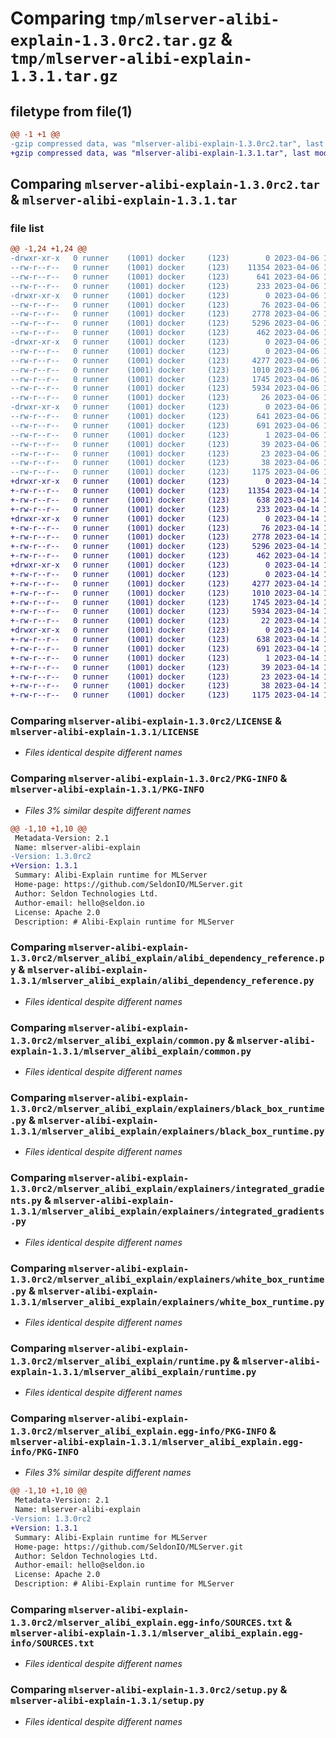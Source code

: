 # Comparing `tmp/mlserver-alibi-explain-1.3.0rc2.tar.gz` & `tmp/mlserver-alibi-explain-1.3.1.tar.gz`

## filetype from file(1)

```diff
@@ -1 +1 @@
-gzip compressed data, was "mlserver-alibi-explain-1.3.0rc2.tar", last modified: Thu Apr  6 15:39:27 2023, max compression
+gzip compressed data, was "mlserver-alibi-explain-1.3.1.tar", last modified: Fri Apr 14 18:06:27 2023, max compression
```

## Comparing `mlserver-alibi-explain-1.3.0rc2.tar` & `mlserver-alibi-explain-1.3.1.tar`

### file list

```diff
@@ -1,24 +1,24 @@
-drwxr-xr-x   0 runner    (1001) docker     (123)        0 2023-04-06 15:39:27.262045 mlserver-alibi-explain-1.3.0rc2/
--rw-r--r--   0 runner    (1001) docker     (123)    11354 2023-04-06 15:38:53.000000 mlserver-alibi-explain-1.3.0rc2/LICENSE
--rw-r--r--   0 runner    (1001) docker     (123)      641 2023-04-06 15:39:27.258045 mlserver-alibi-explain-1.3.0rc2/PKG-INFO
--rw-r--r--   0 runner    (1001) docker     (123)      233 2023-04-06 15:38:53.000000 mlserver-alibi-explain-1.3.0rc2/README.md
-drwxr-xr-x   0 runner    (1001) docker     (123)        0 2023-04-06 15:39:27.258045 mlserver-alibi-explain-1.3.0rc2/mlserver_alibi_explain/
--rw-r--r--   0 runner    (1001) docker     (123)       76 2023-04-06 15:38:53.000000 mlserver-alibi-explain-1.3.0rc2/mlserver_alibi_explain/__init__.py
--rw-r--r--   0 runner    (1001) docker     (123)     2778 2023-04-06 15:38:53.000000 mlserver-alibi-explain-1.3.0rc2/mlserver_alibi_explain/alibi_dependency_reference.py
--rw-r--r--   0 runner    (1001) docker     (123)     5296 2023-04-06 15:38:53.000000 mlserver-alibi-explain-1.3.0rc2/mlserver_alibi_explain/common.py
--rw-r--r--   0 runner    (1001) docker     (123)      462 2023-04-06 15:38:53.000000 mlserver-alibi-explain-1.3.0rc2/mlserver_alibi_explain/errors.py
-drwxr-xr-x   0 runner    (1001) docker     (123)        0 2023-04-06 15:39:27.258045 mlserver-alibi-explain-1.3.0rc2/mlserver_alibi_explain/explainers/
--rw-r--r--   0 runner    (1001) docker     (123)        0 2023-04-06 15:38:53.000000 mlserver-alibi-explain-1.3.0rc2/mlserver_alibi_explain/explainers/__init__.py
--rw-r--r--   0 runner    (1001) docker     (123)     4277 2023-04-06 15:38:53.000000 mlserver-alibi-explain-1.3.0rc2/mlserver_alibi_explain/explainers/black_box_runtime.py
--rw-r--r--   0 runner    (1001) docker     (123)     1010 2023-04-06 15:38:53.000000 mlserver-alibi-explain-1.3.0rc2/mlserver_alibi_explain/explainers/integrated_gradients.py
--rw-r--r--   0 runner    (1001) docker     (123)     1745 2023-04-06 15:38:53.000000 mlserver-alibi-explain-1.3.0rc2/mlserver_alibi_explain/explainers/white_box_runtime.py
--rw-r--r--   0 runner    (1001) docker     (123)     5934 2023-04-06 15:38:53.000000 mlserver-alibi-explain-1.3.0rc2/mlserver_alibi_explain/runtime.py
--rw-r--r--   0 runner    (1001) docker     (123)       26 2023-04-06 15:38:53.000000 mlserver-alibi-explain-1.3.0rc2/mlserver_alibi_explain/version.py
-drwxr-xr-x   0 runner    (1001) docker     (123)        0 2023-04-06 15:39:27.258045 mlserver-alibi-explain-1.3.0rc2/mlserver_alibi_explain.egg-info/
--rw-r--r--   0 runner    (1001) docker     (123)      641 2023-04-06 15:39:27.000000 mlserver-alibi-explain-1.3.0rc2/mlserver_alibi_explain.egg-info/PKG-INFO
--rw-r--r--   0 runner    (1001) docker     (123)      691 2023-04-06 15:39:27.000000 mlserver-alibi-explain-1.3.0rc2/mlserver_alibi_explain.egg-info/SOURCES.txt
--rw-r--r--   0 runner    (1001) docker     (123)        1 2023-04-06 15:39:27.000000 mlserver-alibi-explain-1.3.0rc2/mlserver_alibi_explain.egg-info/dependency_links.txt
--rw-r--r--   0 runner    (1001) docker     (123)       39 2023-04-06 15:39:27.000000 mlserver-alibi-explain-1.3.0rc2/mlserver_alibi_explain.egg-info/requires.txt
--rw-r--r--   0 runner    (1001) docker     (123)       23 2023-04-06 15:39:27.000000 mlserver-alibi-explain-1.3.0rc2/mlserver_alibi_explain.egg-info/top_level.txt
--rw-r--r--   0 runner    (1001) docker     (123)       38 2023-04-06 15:39:27.262045 mlserver-alibi-explain-1.3.0rc2/setup.cfg
--rw-r--r--   0 runner    (1001) docker     (123)     1175 2023-04-06 15:38:53.000000 mlserver-alibi-explain-1.3.0rc2/setup.py
+drwxr-xr-x   0 runner    (1001) docker     (123)        0 2023-04-14 18:06:27.518503 mlserver-alibi-explain-1.3.1/
+-rw-r--r--   0 runner    (1001) docker     (123)    11354 2023-04-14 18:05:53.000000 mlserver-alibi-explain-1.3.1/LICENSE
+-rw-r--r--   0 runner    (1001) docker     (123)      638 2023-04-14 18:06:27.518503 mlserver-alibi-explain-1.3.1/PKG-INFO
+-rw-r--r--   0 runner    (1001) docker     (123)      233 2023-04-14 18:05:53.000000 mlserver-alibi-explain-1.3.1/README.md
+drwxr-xr-x   0 runner    (1001) docker     (123)        0 2023-04-14 18:06:27.514503 mlserver-alibi-explain-1.3.1/mlserver_alibi_explain/
+-rw-r--r--   0 runner    (1001) docker     (123)       76 2023-04-14 18:05:53.000000 mlserver-alibi-explain-1.3.1/mlserver_alibi_explain/__init__.py
+-rw-r--r--   0 runner    (1001) docker     (123)     2778 2023-04-14 18:05:53.000000 mlserver-alibi-explain-1.3.1/mlserver_alibi_explain/alibi_dependency_reference.py
+-rw-r--r--   0 runner    (1001) docker     (123)     5296 2023-04-14 18:05:53.000000 mlserver-alibi-explain-1.3.1/mlserver_alibi_explain/common.py
+-rw-r--r--   0 runner    (1001) docker     (123)      462 2023-04-14 18:05:53.000000 mlserver-alibi-explain-1.3.1/mlserver_alibi_explain/errors.py
+drwxr-xr-x   0 runner    (1001) docker     (123)        0 2023-04-14 18:06:27.518503 mlserver-alibi-explain-1.3.1/mlserver_alibi_explain/explainers/
+-rw-r--r--   0 runner    (1001) docker     (123)        0 2023-04-14 18:05:53.000000 mlserver-alibi-explain-1.3.1/mlserver_alibi_explain/explainers/__init__.py
+-rw-r--r--   0 runner    (1001) docker     (123)     4277 2023-04-14 18:05:53.000000 mlserver-alibi-explain-1.3.1/mlserver_alibi_explain/explainers/black_box_runtime.py
+-rw-r--r--   0 runner    (1001) docker     (123)     1010 2023-04-14 18:05:53.000000 mlserver-alibi-explain-1.3.1/mlserver_alibi_explain/explainers/integrated_gradients.py
+-rw-r--r--   0 runner    (1001) docker     (123)     1745 2023-04-14 18:05:53.000000 mlserver-alibi-explain-1.3.1/mlserver_alibi_explain/explainers/white_box_runtime.py
+-rw-r--r--   0 runner    (1001) docker     (123)     5934 2023-04-14 18:05:53.000000 mlserver-alibi-explain-1.3.1/mlserver_alibi_explain/runtime.py
+-rw-r--r--   0 runner    (1001) docker     (123)       22 2023-04-14 18:05:53.000000 mlserver-alibi-explain-1.3.1/mlserver_alibi_explain/version.py
+drwxr-xr-x   0 runner    (1001) docker     (123)        0 2023-04-14 18:06:27.514503 mlserver-alibi-explain-1.3.1/mlserver_alibi_explain.egg-info/
+-rw-r--r--   0 runner    (1001) docker     (123)      638 2023-04-14 18:06:27.000000 mlserver-alibi-explain-1.3.1/mlserver_alibi_explain.egg-info/PKG-INFO
+-rw-r--r--   0 runner    (1001) docker     (123)      691 2023-04-14 18:06:27.000000 mlserver-alibi-explain-1.3.1/mlserver_alibi_explain.egg-info/SOURCES.txt
+-rw-r--r--   0 runner    (1001) docker     (123)        1 2023-04-14 18:06:27.000000 mlserver-alibi-explain-1.3.1/mlserver_alibi_explain.egg-info/dependency_links.txt
+-rw-r--r--   0 runner    (1001) docker     (123)       39 2023-04-14 18:06:27.000000 mlserver-alibi-explain-1.3.1/mlserver_alibi_explain.egg-info/requires.txt
+-rw-r--r--   0 runner    (1001) docker     (123)       23 2023-04-14 18:06:27.000000 mlserver-alibi-explain-1.3.1/mlserver_alibi_explain.egg-info/top_level.txt
+-rw-r--r--   0 runner    (1001) docker     (123)       38 2023-04-14 18:06:27.518503 mlserver-alibi-explain-1.3.1/setup.cfg
+-rw-r--r--   0 runner    (1001) docker     (123)     1175 2023-04-14 18:05:53.000000 mlserver-alibi-explain-1.3.1/setup.py
```

### Comparing `mlserver-alibi-explain-1.3.0rc2/LICENSE` & `mlserver-alibi-explain-1.3.1/LICENSE`

 * *Files identical despite different names*

### Comparing `mlserver-alibi-explain-1.3.0rc2/PKG-INFO` & `mlserver-alibi-explain-1.3.1/PKG-INFO`

 * *Files 3% similar despite different names*

```diff
@@ -1,10 +1,10 @@
 Metadata-Version: 2.1
 Name: mlserver-alibi-explain
-Version: 1.3.0rc2
+Version: 1.3.1
 Summary: Alibi-Explain runtime for MLServer
 Home-page: https://github.com/SeldonIO/MLServer.git
 Author: Seldon Technologies Ltd.
 Author-email: hello@seldon.io
 License: Apache 2.0
 Description: # Alibi-Explain runtime for MLServer
```

### Comparing `mlserver-alibi-explain-1.3.0rc2/mlserver_alibi_explain/alibi_dependency_reference.py` & `mlserver-alibi-explain-1.3.1/mlserver_alibi_explain/alibi_dependency_reference.py`

 * *Files identical despite different names*

### Comparing `mlserver-alibi-explain-1.3.0rc2/mlserver_alibi_explain/common.py` & `mlserver-alibi-explain-1.3.1/mlserver_alibi_explain/common.py`

 * *Files identical despite different names*

### Comparing `mlserver-alibi-explain-1.3.0rc2/mlserver_alibi_explain/explainers/black_box_runtime.py` & `mlserver-alibi-explain-1.3.1/mlserver_alibi_explain/explainers/black_box_runtime.py`

 * *Files identical despite different names*

### Comparing `mlserver-alibi-explain-1.3.0rc2/mlserver_alibi_explain/explainers/integrated_gradients.py` & `mlserver-alibi-explain-1.3.1/mlserver_alibi_explain/explainers/integrated_gradients.py`

 * *Files identical despite different names*

### Comparing `mlserver-alibi-explain-1.3.0rc2/mlserver_alibi_explain/explainers/white_box_runtime.py` & `mlserver-alibi-explain-1.3.1/mlserver_alibi_explain/explainers/white_box_runtime.py`

 * *Files identical despite different names*

### Comparing `mlserver-alibi-explain-1.3.0rc2/mlserver_alibi_explain/runtime.py` & `mlserver-alibi-explain-1.3.1/mlserver_alibi_explain/runtime.py`

 * *Files identical despite different names*

### Comparing `mlserver-alibi-explain-1.3.0rc2/mlserver_alibi_explain.egg-info/PKG-INFO` & `mlserver-alibi-explain-1.3.1/mlserver_alibi_explain.egg-info/PKG-INFO`

 * *Files 3% similar despite different names*

```diff
@@ -1,10 +1,10 @@
 Metadata-Version: 2.1
 Name: mlserver-alibi-explain
-Version: 1.3.0rc2
+Version: 1.3.1
 Summary: Alibi-Explain runtime for MLServer
 Home-page: https://github.com/SeldonIO/MLServer.git
 Author: Seldon Technologies Ltd.
 Author-email: hello@seldon.io
 License: Apache 2.0
 Description: # Alibi-Explain runtime for MLServer
```

### Comparing `mlserver-alibi-explain-1.3.0rc2/mlserver_alibi_explain.egg-info/SOURCES.txt` & `mlserver-alibi-explain-1.3.1/mlserver_alibi_explain.egg-info/SOURCES.txt`

 * *Files identical despite different names*

### Comparing `mlserver-alibi-explain-1.3.0rc2/setup.py` & `mlserver-alibi-explain-1.3.1/setup.py`

 * *Files identical despite different names*

